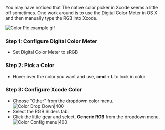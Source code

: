 You may have noticed that The native color picker in Xcode seems a little off sometimes. One work around is to use the Digital Color Meter in OS X and then manually type the RGB into Xcode.

![Color Pic example gif](http://i.imgur.com/FvXCUR9.gif)
### Step 1: Configure Digital Color Meter
- Set Digital Color Meter to sRGB 

### Step 2: Pick a Color
- Hover over the color you want and use, **cmd + L** to lock in color

### Step 3: Configure Xcode Color
- Choose "Other" from the dropdown color menu.  
![Color Drop Down|400](http://i.imgur.com/rQGc2ST.png)
- Select the RGB Sliders tab.
- Click the little gear and select, **Generic RGB** from the dropdown menu.  
![Color Config menu|400](http://i.imgur.com/D8gvxVc.png) 